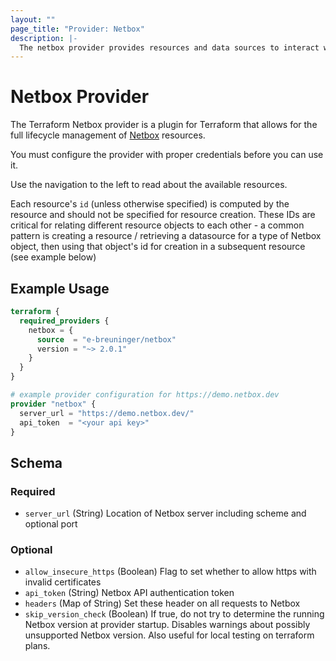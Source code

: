 ```yaml
---
layout: ""
page_title: "Provider: Netbox"
description: |-
  The netbox provider provides resources and data sources to interact with Netbox.
---
```


# Netbox Provider

The Terraform Netbox provider is a plugin for Terraform that allows for the full lifecycle management of [Netbox](https://docs.netbox.dev/en/stable/) resources.

You must configure the provider with proper credentials before you can use it.

Use the navigation to the left to read about the available resources.

Each resource's `id` (unless otherwise specified) is computed by the resource and should not be specified for resource creation. These IDs are critical for relating different resource objects to each other - a common pattern is creating a resource / retrieving a datasource for a type of Netbox object, then using that object's id for creation in a subsequent resource (see example below)

## Example Usage

```terraform
terraform {
  required_providers {
    netbox = {
      source  = "e-breuninger/netbox"
      version = "~> 2.0.1"
    }
  }
}

# example provider configuration for https://demo.netbox.dev
provider "netbox" {
  server_url = "https://demo.netbox.dev/"
  api_token  = "<your api key>"
}
```

<!-- schema generated by tfplugindocs -->
## Schema

### Required

- `server_url` (String) Location of Netbox server including scheme and optional port

### Optional

- `allow_insecure_https` (Boolean) Flag to set whether to allow https with invalid certificates
- `api_token` (String) Netbox API authentication token
- `headers` (Map of String) Set these header on all requests to Netbox
- `skip_version_check` (Boolean) If true, do not try to determine the running Netbox version at provider startup. Disables warnings about possibly unsupported Netbox version. Also useful for local testing on terraform plans.
